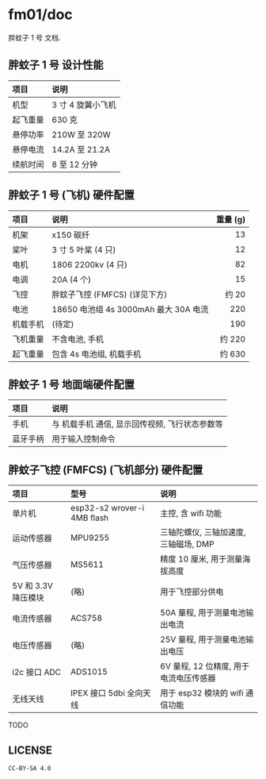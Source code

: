<!-- lang: zh_CN -->
<!-- fm01/doc/ -->

# fm01/doc
胖蚊子 1 号 文档.


## 胖蚊子 1 号 设计性能

| 项目 | 说明 |
| :--- | :--- |
| 机型 | 3 寸 4 旋翼小飞机 |
| 起飞重量 | 630 克 |
| 悬停功率 | 210W 至 320W |
| 悬停电流 | 14.2A 至 21.2A |
| 续航时间 | 8 至 12 分钟 |


## 胖蚊子 1 号 (飞机) 硬件配置

| 项目 | 说明 | 重量 (g) |
| :-- | :---- | -------: |
| 机架 | x150 碳纤 | 13 |
| 桨叶 | 3 寸 5 叶桨 (4 只) | 12 |
| 电机 | 1806 2200kv (4 只) | 82 |
| 电调 | 20A (4 个) | 15 |
| 飞控 | 胖蚊子飞控 (FMFCS) (详见下方) | 约 20 |
| 电池 | 18650 电池组 4s 3000mAh 最大 30A 电流 | 220 |
| 机载手机 | (待定) | 190 |
| 飞机重量 | 不含电池, 手机 | 约 220 |
| 起飞重量 | 包含 4s 电池组, 机载手机 | 约 630 |


## 胖蚊子 1 号 地面端硬件配置

| 项目 | 说明 |
| :--- | :--- |
| 手机 | 与 机载手机 通信, 显示回传视频, 飞行状态参数等 |
| 蓝牙手柄 | 用于输入控制命令 |


## 胖蚊子飞控 (FMFCS) (飞机部分) 硬件配置

| 项目 | 型号 | 说明 |
| :--- | :--- | :--- |
| 单片机 | esp32-s2 wrover-i 4MB flash | 主控, 含 wifi 功能 |
| 运动传感器 | MPU9255 | 三轴陀螺仪, 三轴加速度, 三轴磁场, DMP |
| 气压传感器 | MS5611 | 精度 10 厘米, 用于测量海拔高度 |
| 5V 和 3.3V 降压模块 | (略) | 用于飞控部分供电 |
| 电流传感器 | ACS758 | 50A 量程, 用于测量电池输出电流 |
| 电压传感器 | (略) | 25V 量程, 用于测量电池输出电压 |
| i2c 接口 ADC | ADS1015 | 6V 量程, 12 位精度, 用于电流电压传感器 |
| 无线天线 | IPEX 接口 5dbi 全向天线 | 用于 esp32 模块的 wifi 通信功能 |


TODO


## LICENSE

`CC-BY-SA 4.0`
